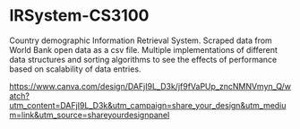 # IRSystem-CS3100
Country demographic Information Retrieval System. Scraped data from World Bank open data as a csv file. Multiple implementations of different data structures and sorting algorithms to see the effects of performance based on scalability of data entries.

https://www.canva.com/design/DAFjI9L_D3k/jf9fVaPUp_zncNMNVmyn_Q/watch?utm_content=DAFjI9L_D3k&utm_campaign=share_your_design&utm_medium=link&utm_source=shareyourdesignpanel
